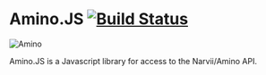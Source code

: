 # Amino.JS [![Build Status](https://travis-ci.org/moelrobi/Amino.JS.svg?branch=master)](https://travis-ci.org/moelrobi/Amino.JS)

![Amino](https://pm1.narvii.com/6354/a293fd6d1f40df3bdd0a1211ad395fcfc1fd0def_hq.jpg)

Amino.JS is a Javascript library for access to the Narvii/Amino API.